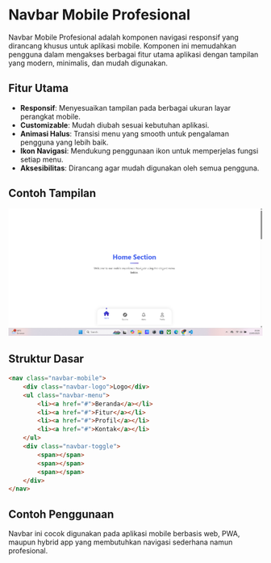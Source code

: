 # Navbar Mobile Profesional

Navbar Mobile Profesional adalah komponen navigasi responsif yang dirancang khusus untuk aplikasi mobile. Komponen ini memudahkan pengguna dalam mengakses berbagai fitur utama aplikasi dengan tampilan yang modern, minimalis, dan mudah digunakan.

## Fitur Utama

- **Responsif**: Menyesuaikan tampilan pada berbagai ukuran layar perangkat mobile.
- **Customizable**: Mudah diubah sesuai kebutuhan aplikasi.
- **Animasi Halus**: Transisi menu yang smooth untuk pengalaman pengguna yang lebih baik.
- **Ikon Navigasi**: Mendukung penggunaan ikon untuk memperjelas fungsi setiap menu.
- **Aksesibilitas**: Dirancang agar mudah digunakan oleh semua pengguna.

## Contoh Tampilan

<img src ="Screenshot 2025-05-13 211608.png">

## Struktur Dasar

```html
<nav class="navbar-mobile">
    <div class="navbar-logo">Logo</div>
    <ul class="navbar-menu">
        <li><a href="#">Beranda</a></li>
        <li><a href="#">Fitur</a></li>
        <li><a href="#">Profil</a></li>
        <li><a href="#">Kontak</a></li>
    </ul>
    <div class="navbar-toggle">
        <span></span>
        <span></span>
        <span></span>
    </div>
</nav>
```

## Contoh Penggunaan

Navbar ini cocok digunakan pada aplikasi mobile berbasis web, PWA, maupun hybrid app yang membutuhkan navigasi sederhana namun profesional.
